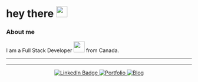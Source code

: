 <!--
<div id="header" align="center">
  <img src="https://media.giphy.com/media/fByehYIrOIzO8XolJK/giphy.gif" width="100"/>
</div>
-->
<h1>
  hey there
  <img src="https://media.giphy.com/media/hvRJCLFzcasrR4ia7z/giphy.gif" width="30px"/>
</h1>

<!-- 
<div align="center">
  <img src="https://media.giphy.com/media/v1.Y2lkPTc5MGI3NjExZGw4ZDNtOWlscDNpamJ2bTFsaXBnbWU3YjZ0bXV6NjFkeGZudGVtcCZlcD12MV9pbnRlcm5hbF9naWZfYnlfaWQmY3Q9cw/sdNBZxeU1dUUmR1R1k/giphy.gif" width="400" height="200"/>
</div>
<br>
-->


### About me

I am a Full Stack Developer <img src="https://media.giphy.com/media/WUlplcMpOCEmTGBtBW/giphy.gif" width="30"> from Canada.

<!--
- ⚙️ HTML, CSS, Tailwind, C, JavaScript, PHP, Python, React, Typescript and Node.
- 💽 MySQL, SQL, MongoDB. 
- 👁️ SDLC, BDD, API testing w/ Postman.
- 💬 Photoshop, Illustrator, Wordpress, Codeblocks, VSCode, IntelliJ and Postman
-->
---

<!--
### :hammer_and_wrench: Languages and Tools :
<div align="center">
  <br>
  <img src="https://github.com/devicons/devicon/blob/master/icons/html5/html5-original.svg" title="HTML5" alt="HTML" width="40" height="40"/>
  <img src="https://github.com/devicons/devicon/blob/master/icons/css3/css3-plain-wordmark.svg"  title="CSS3" alt="CSS" width="40" height="40"/>
  <img src="https://github.com/devicons/devicon/blob/master/icons/bootstrap/bootstrap-original.svg"  title="CSS3" alt="CSS" width="40" height="40"/>
  <img src="https://github.com/devicons/devicon/blob/master/icons/javascript/javascript-original.svg" title="JavaScript" alt="JavaScript" width="40" height="40"/>
  <img src="https://github.com/devicons/devicon/blob/master/icons/typescript/typescript-original.svg" title="TypeScript" alt="TypeScript" width="40" height="40"/>
  <img src="https://github.com/devicons/devicon/blob/master/icons/php/php-original.svg" title="PHP" alt="PHP" width="40" height="40"/>
  <img src="https://github.com/devicons/devicon/blob/master/icons/react/react-original-wordmark.svg" title="React" alt="React" width="40" height="40"/>
  <img src="https://github.com/devicons/devicon/blob/master/icons/c/c-line.svg" title="C" alt="C" width="40" height="40"/>
  <img src="https://github.com/devicons/devicon/blob/master/icons/mongodb/mongodb-plain-wordmark.svg" title="MongoDB" alt="MongoDB" width="40" height="40"/>
  <img src="https://github.com/devicons/devicon/blob/master/icons/git/git-original-wordmark.svg" title="Git" **alt="Git" width="40" height="40"/>
  <img src="https://github.com/devicons/devicon/blob/master/icons/photoshop/photoshop-line.svg" title="Photoshop" **alt="Photoshop" width="40" height="40"/>
  <img src="https://github.com/devicons/devicon/blob/master/icons/illustrator/illustrator-line.svg" title="Illustrator" **alt="Illustrator" width="40" height="40"/>
  <img src="https://github.com/devicons/devicon/blob/master/icons/figma/figma-original.svg" title="Figma" **alt="Figma" width="40" height="40"/>
  <img src="https://github.com/devicons/devicon/blob/master/icons/wordpress/wordpress-original.svg" title="Wordpress" **alt="Wordpress" width="40" height="40"/>
  <img src="https://github.com/devicons/devicon/blob/master/icons/linux/linux-original.svg" title="Linux" **alt="Linux" width="40" height="40"/>
</div>
-->
---
<!--
<div align="center">  
<img src="/image.png" width="600" height="400" alt="" />
</div>  
<br>
-->


<div id="badges" align="center">
  <a href="https://www.linkedin.com/in/gabrielpoeta/">
    <img src="https://img.shields.io/badge/LinkedIn-blue?style=for-the-badge&logo=linkedin&logoColor=white" alt="LinkedIn Badge"/>
 </a>
  <a href="https://www.gabrielpoeta.dev/">
    <img src="https://img.shields.io/badge/%20my%20portfolio-0d1b2a?style=for-the-badge&logo=About&logoColor=white" alt="Portfolio"/>
  </a>
  <a href="https://blog.gabrielpoeta.dev">
    <img src="https://img.shields.io/badge/blog-FFA500?style=for-the-badge&logo=rss&logoColor=white" alt="Blog"/>
  </a>
</div>
<br>
<div align="center">
  <img src="https://komarev.com/ghpvc/?username=gabrielpoetaa&style=flat-square&color=blue" alt=""/>
</div>







